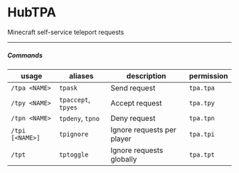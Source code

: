 # HubTPA

Minecraft self-service teleport requests

---

##### Commands

| usage           | aliases             | description                | permission |
|-----------------|---------------------|----------------------------|------------|
| `/tpa <NAME>`   | `tpask`             | Send request               | `tpa.tpa`  |
| `/tpy <NAME>`   | `tpaccept`, `tpyes` | Accept request             | `tpa.tpy`  |
| `/tpn <NAME>`   | `tpdeny`, `tpno`    | Deny request               | `tpa.tpn`  |
| `/tpi [<NAME>]` | `tpignore`          | Ignore requests per player | `tpa.tpi`  |
| `/tpt`          | `tptoggle`          | Ignore requests globally   | `tpa.tpt`  |

